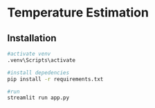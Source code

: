 # Temperature Estimation

## Installation 

```bash
#activate venv
.venv\Scripts\activate
```

```bash
#install depedencies
pip install -r requirements.txt
```

```bash
#run
streamlit run app.py
```
